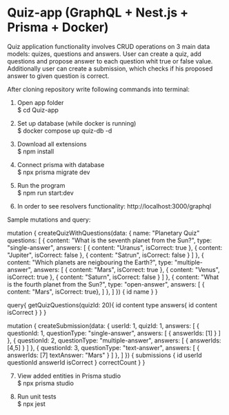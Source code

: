# Quiz-app (GraphQL + Nest.js + Prisma + Docker)   
Quiz application functionality involves CRUD operations on 3 main data models: quizes, questions and answers. User can create a quiz, add questions and propose answer to each question whit true or false value. Additionally user can create a submission, which checks if his proposed answer to given question is correct.

After cloning repository write following commands into terminal:
1. Open app folder  
   $ cd Quiz-app

2. Set up database (while docker is running)  
   $ docker compose up quiz-db -d

3. Download all extensions   
   $ npm install
   
4. Connect prisma with database    
   $ npx prisma migrate dev
   
5. Run the program   
   $ npm run start:dev
 
6. In order to see resolvers functionality:
    http://localhost:3000/graphql

Sample mutations and query: 
   
mutation {
  createQuizWithQuestions(data: {
    name: "Planetary Quiz"
    questions: [
      {
        content: "What is the seventh planet from the Sun?",
        type: "single-answer",
        answers: [
          { content: "Uranus", isCorrect: true },
          { content: "Jupiter", isCorrect: false },
          { content: "Satrun", isCorrect: false }
        ]
      },
      {
        content: "Which planets are neigbouring the Earth?",
        type: "multiple-answer",
        answers: [
          { content: "Mars", isCorrect: true },
          { content: "Venus", isCorrect: true },
          { content: "Saturn", isCorrect: false }
        ]
      },
      {
        content: "What is the fourth planet from the Sun?",
        type: "open-answer",
        answers: [
          { content: "Mars", isCorrect: true},
        ]
      },
    ]
  }) {
    id
    name
  }
}

query{
  getQuizQuestions(quizId: 20){
    id
    content
    type
    answers{
      id
			content
      isCorrect
    }
  }
}

mutation {
  createSubmission(data: {
    userId: 1,
    quizId: 1,
    answers: [
      {
        questionId: 1,
        questionType: "single-answer", 
        answers: [ 
          {
            answerIds: [1] 
          }
        ]
      },
      {
        questionId: 2,
        questionType: "multiple-answer", 
        answers: [ 
          {
            answerIds: [4,5]
          }
        ]
      },
            {
        questionId: 3,
        questionType: "text-answer",
        answers: [
          {
            answerIds: [7]
            textAnswer: "Mars"
          }
        ]
      },
    ]
  }) {
    submissions {
      id
      userId
      questionId
      answerId
      isCorrect
    }
    correctCount
  }
}

7. View added entities in Prisma studio  
   $ npx prisma studio 
       
8. Run unit tests  
   $ npx jest 

